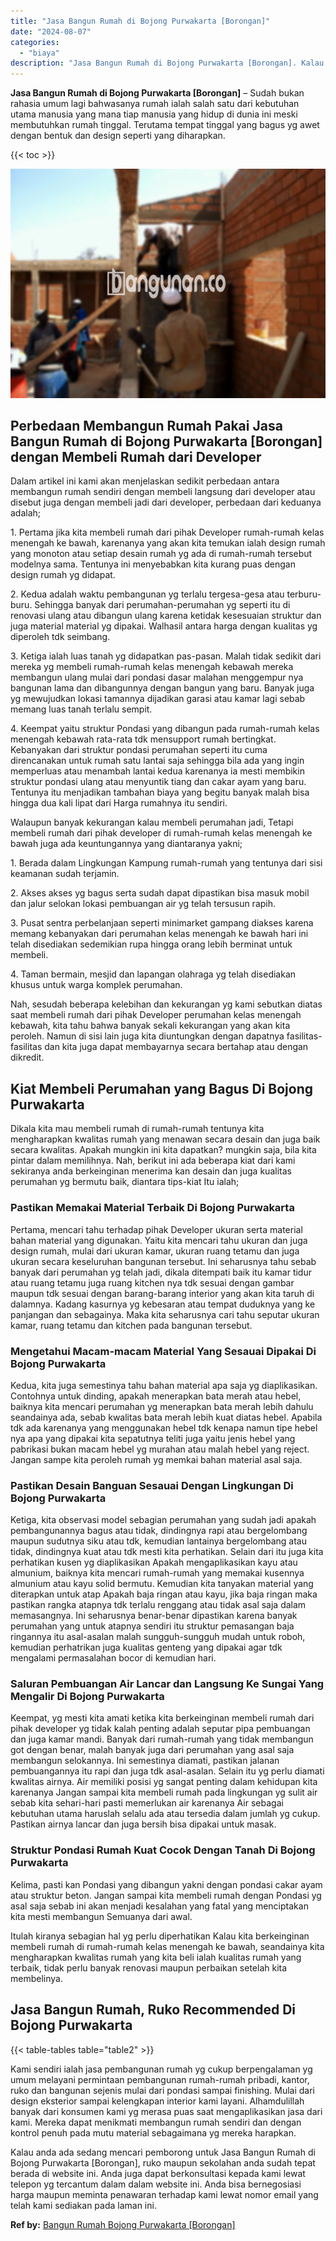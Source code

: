 ```yaml
---
title: "Jasa Bangun Rumah di Bojong Purwakarta [Borongan]"
date: "2024-08-07"
categories: 
  - "biaya"
description: "Jasa Bangun Rumah di Bojong Purwakarta [Borongan]. Kalau anda ada sedang mencari pemborong untuk Jasa Bangun Rumah di Bojong Purwakarta [Borongan], ruko ma..."
---
```


**Jasa Bangun Rumah di Bojong Purwakarta \[Borongan\]** – Sudah bukan rahasia umum lagi bahwasanya rumah ialah salah satu dari kebutuhan utama manusia yang mana tiap manusia yang hidup di dunia ini meski membutuhkan rumah tinggal. Terutama tempat tinggal yang bagus yg awet dengan bentuk dan design seperti yang diharapkan.

{{< toc >}}

![Jasa Bangun Rumah di Bojong Purwakarta [Borongan]](/images/borong-bangunan-36.png)

## Perbedaan Membangun Rumah Pakai Jasa Bangun Rumah di Bojong Purwakarta \[Borongan\] dengan Membeli Rumah dari Developer

Dalam artikel ini kami akan menjelaskan sedikit perbedaan antara membangun rumah sendiri dengan membeli langsung dari developer atau disebut juga dengan membeli jadi dari developer, perbedaan dari keduanya adalah;

1\. Pertama jika kita membeli rumah dari pihak Developer rumah-rumah kelas menengah ke bawah, karenanya yang akan kita temukan ialah design rumah yang monoton atau setiap desain rumah yg ada di rumah-rumah tersebut modelnya sama. Tentunya ini menyebabkan kita kurang puas dengan design rumah yg didapat.

2\. Kedua adalah waktu pembangunan yg terlalu tergesa-gesa atau terburu-buru. Sehingga banyak dari perumahan-perumahan yg seperti itu di renovasi ulang atau dibangun ulang karena ketidak kesesuaian struktur dan juga material material yg dipakai. Walhasil antara harga dengan kualitas yg diperoleh tdk seimbang.

3\. Ketiga ialah luas tanah yg didapatkan pas-pasan. Malah tidak sedikit dari mereka yg membeli rumah-rumah kelas menengah kebawah mereka membangun ulang mulai dari pondasi dasar malahan menggempur nya bangunan lama dan dibangunnya dengan bangun yang baru. Banyak juga yg mewujudkan lokasi tamannya dijadikan garasi atau kamar lagi sebab memang luas tanah terlalu sempit.

4\. Keempat yaitu struktur Pondasi yang dibangun pada rumah-rumah kelas menengah kebawah rata-rata tdk mensupport rumah bertingkat. Kebanyakan dari struktur pondasi perumahan seperti itu cuma direncanakan untuk rumah satu lantai saja sehingga bila ada yang ingin memperluas atau menambah lantai kedua karenanya ia mesti membikin struktur pondasi ulang atau menyuntik tiang dan cakar ayam yang baru. Tentunya itu menjadikan tambahan biaya yang begitu banyak malah bisa hingga dua kali lipat dari Harga rumahnya itu sendiri.

Walaupun banyak kekurangan kalau membeli perumahan jadi, Tetapi membeli rumah dari pihak developer di rumah-rumah kelas menengah ke bawah juga ada keuntungannya yang diantaranya yakni;

1\. Berada dalam Lingkungan Kampung rumah-rumah yang tentunya dari sisi keamanan sudah terjamin.

2\. Akses akses yg bagus serta sudah dapat dipastikan bisa masuk mobil dan jalur selokan lokasi pembuangan air yg telah tersusun rapih.

3\. Pusat sentra perbelanjaan seperti minimarket gampang diakses karena memang kebanyakan dari perumahan kelas menengah ke bawah hari ini telah disediakan sedemikian rupa hingga orang lebih berminat untuk membeli.

4\. Taman bermain, mesjid dan lapangan olahraga yg telah disediakan khusus untuk warga komplek perumahan.

Nah, sesudah beberapa kelebihan dan kekurangan yg kami sebutkan diatas saat membeli rumah dari pihak Developer perumahan kelas menengah kebawah, kita tahu bahwa banyak sekali kekurangan yang akan kita peroleh. Namun di sisi lain juga kita diuntungkan dengan dapatnya fasilitas-fasilitas dan kita juga dapat membayarnya secara bertahap atau dengan dikredit.

## Kiat Membeli Perumahan yang Bagus Di Bojong Purwakarta

Dikala kita mau membeli rumah di rumah-rumah tentunya kita mengharapkan kwalitas rumah yang menawan secara desain dan juga baik secara kwalitas. Apakah mungkin ini kita dapatkan? mungkin saja, bila kita pintar dalam memilihnya. Nah, berikut ini ada beberapa kiat dari kami sekiranya anda berkeinginan menerima kan desain dan juga kualitas perumahan yg bermutu baik, diantara tips-kiat Itu ialah;

### Pastikan Memakai Material Terbaik Di Bojong Purwakarta

Pertama, mencari tahu terhadap pihak Developer ukuran serta material bahan material yang digunakan. Yaitu kita mencari tahu ukuran dan juga design rumah, mulai dari ukuran kamar, ukuran ruang tetamu dan juga ukuran secara keseluruhan bangunan tersebut. Ini seharusnya tahu sebab banyak dari perumahan yg telah jadi, dikala ditempati baik itu kamar tidur atau ruang tetamu juga ruang kitchen nya tdk sesuai dengan gambar maupun tdk sesuai dengan barang-barang interior yang akan kita taruh di dalamnya. Kadang kasurnya yg kebesaran atau tempat duduknya yang ke panjangan dan sebagainya. Maka kita seharusnya cari tahu seputar ukuran kamar, ruang tetamu dan kitchen pada bangunan tersebut.

### Mengetahui Macam-macam Material Yang Sesauai Dipakai Di Bojong Purwakarta

Kedua, kita juga semestinya tahu bahan material apa saja yg diaplikasikan. Contohnya untuk dinding, apakah menerapkan bata merah atau hebel, baiknya kita mencari perumahan yg menerapkan bata merah lebih dahulu seandainya ada, sebab kwalitas bata merah lebih kuat diatas hebel. Apabila tdk ada karenanya yang menggunakan hebel tdk kenapa namun tipe hebel nya apa yang dipakai kita sepatutnya teliti juga yaitu jenis hebel yang pabrikasi bukan macam hebel yg murahan atau malah hebel yang reject. Jangan sampe kita peroleh rumah yg memkai bahan material asal saja.

### Pastikan Desain Banguan Sesauai Dengan Lingkungan Di Bojong Purwakarta

Ketiga, kita observasi model sebagian perumahan yang sudah jadi apakah pembangunannya bagus atau tidak, dindingnya rapi atau bergelombang maupun sudutnya siku atau tdk, kemudian lantainya bergelombang atau tidak, dindingnya kuat atau tdk mesti kita perhatikan. Selain dari itu juga kita perhatikan kusen yg diaplikasikan Apakah mengaplikasikan kayu atau almunium, baiknya kita mencari rumah-rumah yang memakai kusennya almunium atau kayu solid bermutu. Kemudian kita tanyakan material yang diterapkan untuk atap Apakah baja ringan atau kayu, jika baja ringan maka pastikan rangka atapnya tdk terlalu renggang atau tidak asal saja dalam memasangnya. Ini seharusnya benar-benar dipastikan karena banyak perumahan yang untuk atapnya sendiri itu struktur pemasangan baja ringannya itu asal-asalan malah sungguh-sungguh mudah untuk roboh, kemudian perhatrikan juga kualitas genteng yang dipakai agar tdk mengalami permasalahan bocor di kemudian hari.

### Saluran Pembuangan Air Lancar dan Langsung Ke Sungai Yang Mengalir Di Bojong Purwakarta

Keempat, yg mesti kita amati ketika kita berkeinginan membeli rumah dari pihak developer yg tidak kalah penting adalah seputar pipa pembuangan dan juga kamar mandi. Banyak dari rumah-rumah yang tidak membangun got dengan benar, malah banyak juga dari perumahan yang asal saja membangun selokannya. Ini semestinya diamati, pastikan jalanan pembuangannya itu rapi dan juga tdk asal-asalan. Selain itu yg perlu diamati kwalitas airnya. Air memiliki posisi yg sangat penting dalam kehidupan kita karenanya Jangan sampai kita membeli rumah pada lingkungan yg sulit air sebab kita sehari-hari pasti memerlukan air karenanya Air sebagai kebutuhan utama haruslah selalu ada atau tersedia dalam jumlah yg cukup. Pastikan airnya lancar dan juga bersih bisa dipakai untuk masak.

### Struktur Pondasi Rumah Kuat Cocok Dengan Tanah Di Bojong Purwakarta

Kelima, pasti kan Pondasi yang dibangun yakni dengan pondasi cakar ayam atau struktur beton. Jangan sampai kita membeli rumah dengan Pondasi yg asal saja sebab ini akan menjadi kesalahan yang fatal yang menciptakan kita mesti membangun Semuanya dari awal.

Itulah kiranya sebagian hal yg perlu diperhatikan Kalau kita berkeinginan membeli rumah di rumah-rumah kelas menengah ke bawah, seandainya kita mengharapkan kwalitas rumah yang kita beli ialah kualitas rumah yang terbaik, tidak perlu banyak renovasi maupun perbaikan setelah kita membelinya.

## Jasa Bangun Rumah, Ruko Recommended Di Bojong Purwakarta

{{< table-tables table="table2" >}}

Kami sendiri ialah jasa pembangunan rumah yg cukup berpengalaman yg umum melayani permintaan pembangunan rumah-rumah pribadi, kantor, ruko dan bangunan sejenis mulai dari pondasi sampai finishing. Mulai dari design eksterior sampai kelengkapan interior kami layani. Alhamdulillah banyak dari konsumen kami yg merasa puas saat mengaplikasikan jasa dari kami. Mereka dapat menikmati membangun rumah sendiri dan dengan kontrol penuh pada mutu material sebagaimana yg mereka harapkan.

Kalau anda ada sedang mencari pemborong untuk Jasa Bangun Rumah di Bojong Purwakarta \[Borongan\], ruko maupun sekolahan anda sudah tepat berada di website ini. Anda juga dapat berkonsultasi kepada kami lewat telepon yg tercantum dalam dalam website ini. Anda bisa bernegosiasi harga maupun meminta penawaran terhadap kami lewat nomor email yang telah kami sediakan pada laman ini.

**Ref by:** [Bangun Rumah Bojong Purwakarta [Borongan]](https://id.wikipedia.org/wiki/Bangun)
